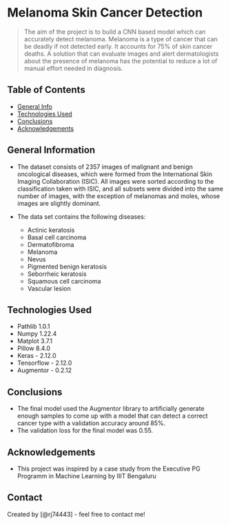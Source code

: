 # Melanoma Skin Cancer Detection
> The aim of the project is to build a CNN based model which can accurately detect melanoma. Melanoma is a type of cancer that can be deadly if not detected early. It accounts for 75% of skin cancer deaths. A solution that can evaluate images and alert dermatologists about the presence of melanoma has the potential to reduce a lot of manual effort needed in diagnosis.


## Table of Contents
* [General Info](#general-information)
* [Technologies Used](#technologies-used)
* [Conclusions](#conclusions)
* [Acknowledgements](#acknowledgements)

## General Information
- The dataset consists of 2357 images of malignant and benign oncological diseases, which were formed from the International Skin Imaging Collaboration (ISIC). All images were sorted according to the classification taken with ISIC, and all subsets were divided into the same number of images, with the exception of melanomas and moles, whose images are slightly dominant.

- The data set contains the following diseases:
  - Actinic keratosis
  - Basal cell carcinoma
  - Dermatofibroma
  - Melanoma
  - Nevus
  - Pigmented benign keratosis
  - Seborrheic keratosis
  - Squamous cell carcinoma
  - Vascular lesion

## Technologies Used
- Pathlib 1.0.1
- Numpy 1.22.4
- Matplot 3.7.1
- Pillow 8.4.0
- Keras - 2.12.0
- Tensorflow - 2.12.0
- Augmentor - 0.2.12

## Conclusions
- The final model used the Augmentor library to artificially generate enough samples to come up with a model that can detect a correct cancer type with a validation accuracy around 85%. 
- The validation loss for the final model was 0.55.

## Acknowledgements

- This project was inspired by a case study from the Executive PG Programm in Machine Learning by IIIT Bengaluru

## Contact
Created by [@rj74443] - feel free to contact me!
